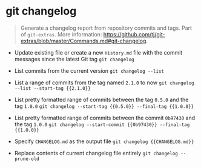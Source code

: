 # git changelog
> Generate a changelog report from repository commits and tags.
> Part of `git-extras`.
> More information: <https://github.com/tj/git-extras/blob/master/Commands.md#git-changelog>.

- Update existing file or create a new `History.md` file with the commit messages since the latest Git tag
`git changelog`

- List commits from the current version
`git changelog --list`

- List a range of commits from the tag named `2.1.0` to now
`git changelog --list --start-tag {{2.1.0}}`

- List pretty formatted range of commits between the tag `0.5.0` and the tag `1.0.0`
`git changelog --start-tag {{0.5.0}} --final-tag {{1.0.0}}`

- List pretty formatted range of commits between the commit `0b97430` and the tag `1.0.0`
`git changelog --start-commit {{0b97430}} --final-tag {{1.0.0}}`

- Specify `CHANGELOG.md` as the output file
`git changelog {{CHANGELOG.md}}`

- Replace contents of current changelog file entirely
`git changelog --prune-old`
